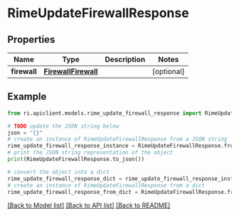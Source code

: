 # RimeUpdateFirewallResponse


## Properties

Name | Type | Description | Notes
------------ | ------------- | ------------- | -------------
**firewall** | [**FirewallFirewall**](FirewallFirewall.md) |  | [optional] 

## Example

```python
from ri.apiclient.models.rime_update_firewall_response import RimeUpdateFirewallResponse

# TODO update the JSON string below
json = "{}"
# create an instance of RimeUpdateFirewallResponse from a JSON string
rime_update_firewall_response_instance = RimeUpdateFirewallResponse.from_json(json)
# print the JSON string representation of the object
print(RimeUpdateFirewallResponse.to_json())

# convert the object into a dict
rime_update_firewall_response_dict = rime_update_firewall_response_instance.to_dict()
# create an instance of RimeUpdateFirewallResponse from a dict
rime_update_firewall_response_from_dict = RimeUpdateFirewallResponse.from_dict(rime_update_firewall_response_dict)
```
[[Back to Model list]](../README.md#documentation-for-models) [[Back to API list]](../README.md#documentation-for-api-endpoints) [[Back to README]](../README.md)

